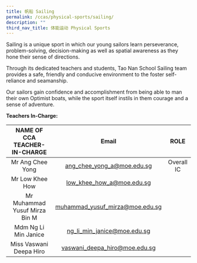 ```yaml
---
title: 帆船 Sailing
permalink: /ccas/physical-sports/sailing/
description: ""
third_nav_title: 体能运动 Physical Sports
---
```

Sailing is a unique sport in which our young sailors learn perseverance, problem-solving, decision-making as well as spatial awareness as they hone their sense of directions.

Through its dedicated teachers and students, Tao Nan School Sailing team provides a safe, friendly and conducive environment to the foster self-reliance and seamanship.

Our sailors gain confidence and accomplishment from being able to man their own Optimist boats, while the sport itself instils in them courage and a sense of adventure.

**Teachers In-Charge:**

| NAME OF CCA<br>TEACHER-IN-CHARGE |              Email              |    ROLE    |
|:--------------------------------:|:-------------------------------:|:----------:|
|         Mr Ang Chee Yong         |    ang_chee_yong_a@moe.edu.sg   | Overall IC |
|          Mr Low Khee How         |    low_khee_how_a@moe.edu.sg    |            |
|   Mr Muhammad Yusuf Mirza Bin M  | muhammad_yusuf_mirza@moe.edu.sg |            |
|       Mdm Ng Li Min Janice       |   ng_li_min_janice@moe.edu.sg   |            |
|      Miss Vaswani Deepa Hiro     |  vaswani_deepa_hiro@moe.edu.sg  |            |

